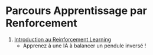 # Parcours Apprentissage par Renforcement

1. [Introduction au Reinforcement Learning](./TP8_Intro_RL)
   - Apprenez à une IA à balancer un pendule inversé ! 

